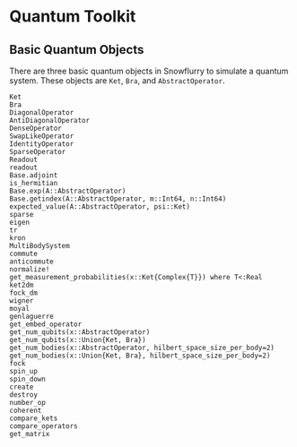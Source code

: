 # Quantum Toolkit

## Basic Quantum Objects

There are three basic quantum objects in Snowflurry to simulate a quantum system. These objects are `Ket`, `Bra`, and `AbstractOperator`.

```@docs
Ket
Bra
DiagonalOperator
AntiDiagonalOperator
DenseOperator
SwapLikeOperator
IdentityOperator
SparseOperator
Readout
readout
Base.adjoint
is_hermitian
Base.exp(A::AbstractOperator)
Base.getindex(A::AbstractOperator, m::Int64, n::Int64)
expected_value(A::AbstractOperator, psi::Ket)
sparse
eigen
tr
kron
MultiBodySystem
commute
anticommute
normalize!
get_measurement_probabilities(x::Ket{Complex{T}}) where T<:Real
ket2dm
fock_dm
wigner
moyal
genlaguerre
get_embed_operator
get_num_qubits(x::AbstractOperator)
get_num_qubits(x::Union{Ket, Bra})
get_num_bodies(x::AbstractOperator, hilbert_space_size_per_body=2)
get_num_bodies(x::Union{Ket, Bra}, hilbert_space_size_per_body=2)
fock
spin_up
spin_down
create
destroy
number_op
coherent
compare_kets
compare_operators
get_matrix
```
